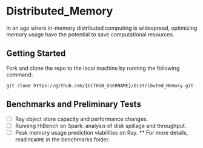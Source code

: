 # Distributed_Memory
In an age where in-memory distributed computing is widespread, optimizing memory usage have the potential to save computational resources. 

## Getting Started
Fork and clone the repo to the local machine by running the following command:
```
git clone https://github.com/{GITHUB_USERNAME}/Distributed_Memory.git
```

## Benchmarks and Preliminary Tests
- [ ] Ray object store capacity and performance changes.
- [ ] Running HiBench on Spark: analysis of disk spillage and throughput.
- [ ] Peak memory usage prediction viabilities on Ray.
** For more details, read `README` in the benchmarks folder. 